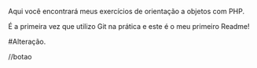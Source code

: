Aqui você encontrará meus exercícios de orientação a objetos com PHP.

É a primeira vez que utilizo Git na prática e este é o meu primeiro Readme!

#Alteração.

//botao